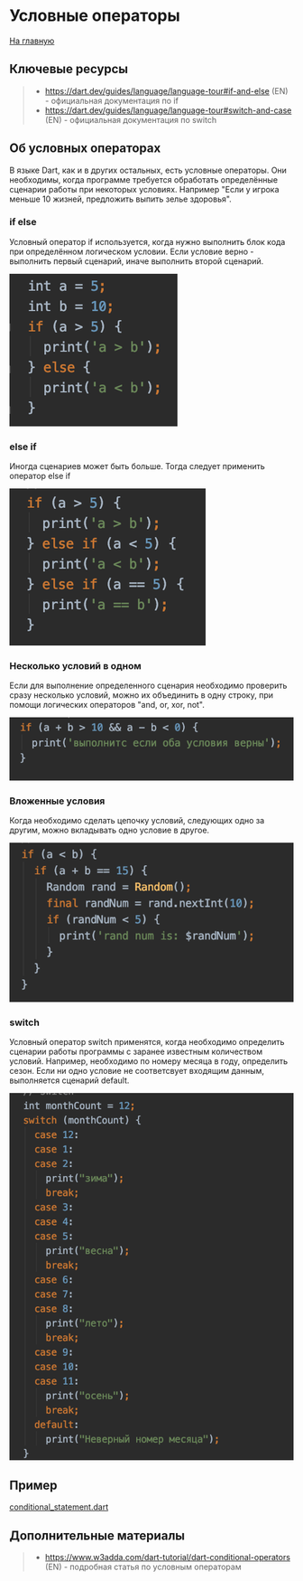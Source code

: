 # Условные операторы
[На главную](../dart.MD)

## Ключевые ресурсы
> - https://dart.dev/guides/language/language-tour#if-and-else (EN) - официальная документация по if
> - https://dart.dev/guides/language/language-tour#switch-and-case (EN) - официальная документация по switch

## Об условных операторах
В языке Dart, как и в других остальных, есть условные операторы.
Они необходимы, когда программе требуется обработать определённые
сценарии работы при некоторых условиях. Например "Если у игрока меньше 
10 жизней, предложить выпить зелье здоровья".

### if else
Условный оператор if используется, когда нужно выполнить блок кода
при определённом логическом условии. Если условие верно - выполнить первый сценарий,
иначе выполнить второй сценарий.

![if](conditional_statement_sample_1.png)

### else if
Иногда сценариев может быть больше. Тогда следует применить оператор else if

![elseif](conditional_statement_sample_2.png)

### Несколько условий в одном
Если для выполнение определенного сценария необходимо проверить сразу несколько
условий, можно их объединить в одну строку, при помощи логических операторов "and, or, xor, not".

![multiple if](conditional_statement_sample_3.png)

### Вложенные условия
Когда необходимо сделать цепочку условий, следующих одно за другим,
можно вкладывать одно условие в другое.

![if chain](conditional_statement_sample_4.png)

### switch
Условный оператор switch применятся, когда необходимо определить сценарии
работы программы с заранее известным количеством условий. Например, необходимо
по номеру месяца в году, определить сезон. Если ни одно условие не соответсвует
входящим данным, выполняется сценарий default.

![switch](conditional_statement_sample_5.png)

## Пример
[conditional_statement.dart](conditional_statement.dart)

## Дополнительные материалы
> - https://www.w3adda.com/dart-tutorial/dart-conditional-operators (EN) - подробная статья по условным операторам